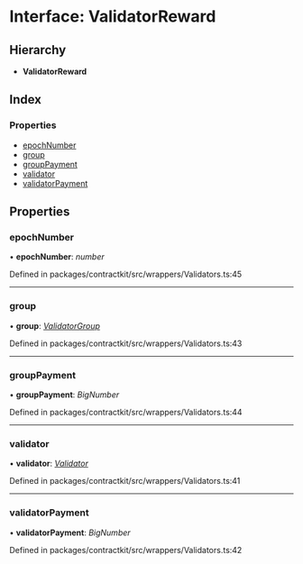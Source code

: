 # Interface: ValidatorReward

## Hierarchy

* **ValidatorReward**

## Index

### Properties

* [epochNumber](_wrappers_validators_.validatorreward.md#epochnumber)
* [group](_wrappers_validators_.validatorreward.md#group)
* [groupPayment](_wrappers_validators_.validatorreward.md#grouppayment)
* [validator](_wrappers_validators_.validatorreward.md#validator)
* [validatorPayment](_wrappers_validators_.validatorreward.md#validatorpayment)

## Properties

###  epochNumber

• **epochNumber**: *number*

Defined in packages/contractkit/src/wrappers/Validators.ts:45

___

###  group

• **group**: *[ValidatorGroup](_wrappers_validators_.validatorgroup.md)*

Defined in packages/contractkit/src/wrappers/Validators.ts:43

___

###  groupPayment

• **groupPayment**: *BigNumber*

Defined in packages/contractkit/src/wrappers/Validators.ts:44

___

###  validator

• **validator**: *[Validator](_wrappers_validators_.validator.md)*

Defined in packages/contractkit/src/wrappers/Validators.ts:41

___

###  validatorPayment

• **validatorPayment**: *BigNumber*

Defined in packages/contractkit/src/wrappers/Validators.ts:42
